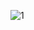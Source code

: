 ![1](https://user-images.githubusercontent.com/114063404/202984449-fb483898-28ae-4857-8f12-d9f55b90d592.png)
